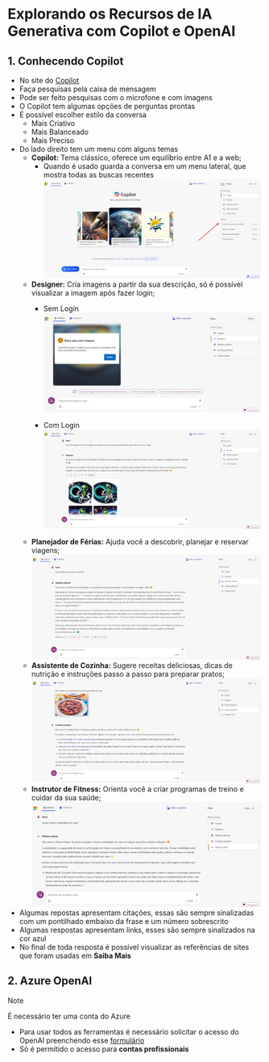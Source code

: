 # Explorando os Recursos de IA Generativa com Copilot e OpenAI
## 1. Conhecendo Copilot
  - No site do [Copilot](https://copilot.microsoft.com)
  - Faça pesquisas pela caixa de mensagem
  - Pode ser feito pesquisas com o microfone e com imagens
  - O Copilot tem algumas opções de perguntas prontas
  - É possível escolher estilo da conversa
      - Mais Criativo
      - Mais Balanceado
      - Mais Preciso
  - Do lado direito tem um menu com alguns temas
      - **Copilot:** Tema clássico, oferece um equilíbrio entre A1 e a web;
        - Quando é usado guarda a conversa em um menu lateral, que mostra todas as buscas recentes
          ![MenuRecentes](/outputs/MenuRecentes.png)
      - **Designer:** Cria imagens a partir da sua descrição, só é possível visualizar a imagem após fazer login;
        - Sem Login
          ![imagemSemLogin](/outputs/imagemSemLogin.png)
       
        - Com Login
          ![CriandoImagem](/outputs/CriandoImagem.png)
      - **Planejador de Férias:** Ajuda você a descobrir, planejar e reservar viagens;
          ![PerguntaLouvre](/outputs/PerguntaLouvre.png)
      - **Assistente de Cozinha:** Sugere receitas deliciosas, dicas de nutrição e instruções passo a passo para preparar pratos;
          ![PesquisaTorta](/outputs/PesquisaTorta.png)        
      - **Instrutor de Fitness:** Orienta você a criar programas de treino e cuidar da sua saúde;
          ![PerguntaFitness](/outputs/PerguntaFitness.png)
  - Algumas repostas apresentam citações, essas são sempre sinalizadas com um pontilhado embaixo da frase e um número sobrescrito
  - Algumas respostas apresentam links, esses são sempre sinalizados na cor azul
  - No final de toda resposta é possível visualizar as referências de sites que foram usadas em **Saiba Mais**
## 2. Azure OpenAI
  > [!NOTE]
  > É necessário ter uma conta do Azure
  - Para usar todos as ferramentas é necessário solicitar o acesso do OpenAI preenchendo esse [formulário](https://aka.ms/oaiapply)
  - Só é permitido o acesso para **contas profissionais**
  
